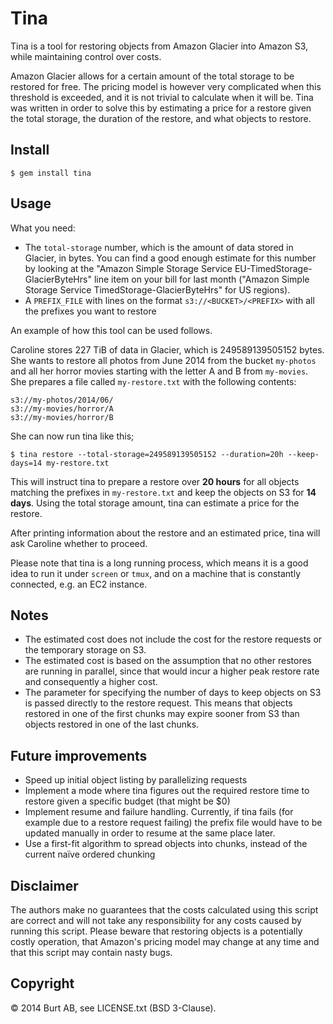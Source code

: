 # Tina

Tina is a tool for restoring objects from Amazon Glacier into Amazon
S3, while maintaining control over costs.

Amazon Glacier allows for a certain amount of the total storage to be
restored for free. The pricing model is however very complicated when
this threshold is exceeded, and it is not trivial to calculate when it
will be. Tina was written in order to solve this by estimating a price
for a restore given the total storage, the duration of the restore,
and what objects to restore.

## Install

    $ gem install tina

## Usage

What you need:

* The `total-storage` number, which is the amount of data stored in
  Glacier, in bytes. You can find a good enough estimate for this
  number by looking at the "Amazon Simple Storage Service
  EU-TimedStorage-GlacierByteHrs" line item on your bill for last
  month ("Amazon Simple Storage Service TimedStorage-GlacierByteHrs"
  for US regions).
* A `PREFIX_FILE` with lines on the format `s3://<BUCKET>/<PREFIX>` with
  all the prefixes you want to restore

An example of how this tool can be used follows.

Caroline stores 227 TiB of data in Glacier, which is 249589139505152
bytes. She wants to restore all photos from June 2014 from the bucket
`my-photos` and all her horror movies starting with the letter A and B
from `my-movies`. She prepares a file called `my-restore.txt` with the
following contents:

    s3://my-photos/2014/06/
    s3://my-movies/horror/A
    s3://my-movies/horror/B

She can now run tina like this;

    $ tina restore --total-storage=249589139505152 --duration=20h --keep-days=14 my-restore.txt

This will instruct tina to prepare a restore over __20 hours__ for all
objects matching the prefixes in `my-restore.txt` and keep the objects
on S3 for __14 days__. Using the total storage amount, tina can
estimate a price for the restore.

After printing information about the restore and an estimated price,
tina will ask Caroline whether to proceed.

Please note that tina is a long running process, which means it is a
good idea to run it under `screen` or `tmux`, and on a machine that is
constantly connected, e.g. an EC2 instance.

## Notes

* The estimated cost does not include the cost for the restore
  requests or the temporary storage on S3.
* The estimated cost is based on the assumption that no other restores
  are running in parallel, since that would incur a higher peak
  restore rate and consequently a higher cost.
* The parameter for specifying the number of days to keep objects on
  S3 is passed directly to the restore request. This means that
  objects restored in one of the first chunks may expire sooner from
  S3 than objects restored in one of the last chunks.

## Future improvements

* Speed up initial object listing by parallelizing requests
* Implement a mode where tina figures out the required restore time to
  restore given a specific budget (that might be $0)
* Implement resume and failure handling. Currently, if tina fails (for
  example due to a restore request failing) the prefix file would have
  to be updated manually in order to resume at the same place later.
* Use a first-fit algorithm to spread objects into chunks, instead of
  the current naïve ordered chunking

## Disclaimer

The authors make no guarantees that the costs calculated using this
script are correct and will not take any responsibility for any costs
caused by running this script. Please beware that restoring objects is
a potentially costly operation, that Amazon's pricing model may change
at any time and that this script may contain nasty bugs.

## Copyright

© 2014 Burt AB, see LICENSE.txt (BSD 3-Clause).
